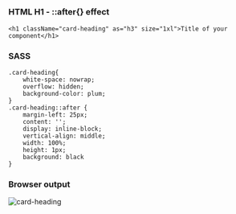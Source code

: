   
## 
### HTML H1 - ::after{} effect
  ```<h1 className="card-heading" as="h3" size="1xl">Title of your component</h1>```
### SASS
```
.card-heading{
    white-space: nowrap;
    overflow: hidden;
    background-color: plum;
}
.card-heading::after {
    margin-left: 25px;
    content: '';
    display: inline-block;
    vertical-align: middle;
    width: 100%;
    height: 1px;
    background: black
}
```
### Browser output
![card-heading](https://github.com/tsokac2/-_-_SASS_CheatSheet/blob/main/wireframes/Responsive_h1_after_element.JPG)
#
